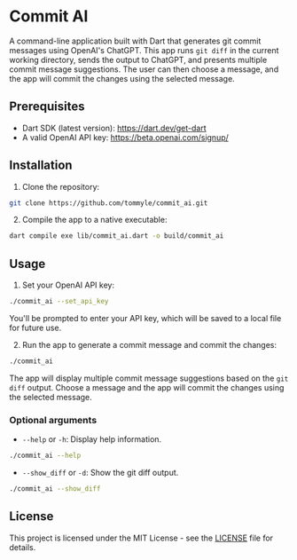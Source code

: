 # Commit AI

A command-line application built with Dart that generates git commit messages using OpenAI's ChatGPT. This app runs `git diff` in the current working directory, sends the output to ChatGPT, and presents multiple commit message suggestions. The user can then choose a message, and the app will commit the changes using the selected message.

## Prerequisites

- Dart SDK (latest version): https://dart.dev/get-dart
- A valid OpenAI API key: https://beta.openai.com/signup/

## Installation

1. Clone the repository:

```bash
git clone https://github.com/tommyle/commit_ai.git
```

2. Compile the app to a native executable:

```bash
dart compile exe lib/commit_ai.dart -o build/commit_ai
```

## Usage

1. Set your OpenAI API key:

```bash
./commit_ai --set_api_key
```

   You'll be prompted to enter your API key, which will be saved to a local file for future use.

2. Run the app to generate a commit message and commit the changes:

```bash
./commit_ai
```

   The app will display multiple commit message suggestions based on the `git diff` output. Choose a message and the app will commit the changes using the selected message.

### Optional arguments

- `--help` or `-h`: Display help information.

```bash
./commit_ai --help
```

- `--show_diff` or `-d`: Show the git diff output.

```bash
./commit_ai --show_diff
```

## License

This project is licensed under the MIT License - see the [LICENSE](LICENSE) file for details.
